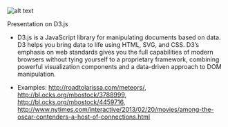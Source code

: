 ![alt text](https://s3.amazonaws.com/kinlane-productions/api-evangelist/d3-js/d3-js-logo.png "D3.js")

Presentation on D3.js

- D3.js is a JavaScript library for manipulating documents based on data. D3 helps you bring data to life using HTML, SVG, and CSS. D3’s emphasis on web standards gives you the full capabilities of modern browsers without tying yourself to a proprietary framework, combining powerful visualization components and a data-driven approach to DOM manipulation.

- Examples: http://roadtolarissa.com/meteors/, http://bl.ocks.org/mbostock/3788999, http://bl.ocks.org/mbostock/4459716, http://www.nytimes.com/interactive/2013/02/20/movies/among-the-oscar-contenders-a-host-of-connections.html